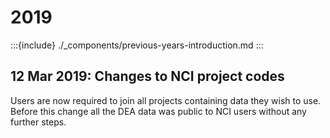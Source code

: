 # 2019

:::{include} ./_components/previous-years-introduction.md
:::

## 12 Mar 2019: Changes to NCI project codes

Users are now required to join all projects containing data they wish to use. Before this change
all the DEA data was public to NCI users without any further steps.
